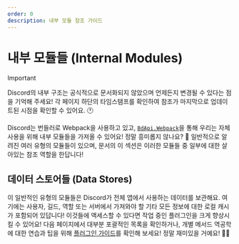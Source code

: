 ```yaml
---
order: 0
description: 내부 모듈 참조 가이드
---
```


# 내부 모듈들 (Internal Modules)

> [!IMPORTANT]
> Discord의 내부 구조는 공식적으로 문서화되지 않았으며 언제든지 변경될 수 있다는 점을 기억해 주세요! 각 페이지 하단의 타임스탬프를 확인하여 참조가 마지막으로 업데이트된 시점을 확인할 수 있어요. 🕐

Discord는 번들러로 Webpack을 사용하고 있고, [`BdApi.Webpack`](/api/webpack.md)을 통해 우리는 자체 사용을 위해 내부 모듈들을 가져올 수 있어요! 정말 흥미롭지 않나요? 🤔 일반적으로 알려진 여러 유형의 모듈들이 있으며, 문서의 이 섹션은 이러한 모듈들 중 일부에 대한 살아있는 참조 역할을 한답니다!

## 데이터 스토어들 (Data Stores)

이 일반적인 유형의 모듈들은 Discord가 전체 앱에서 사용하는 데이터를 보관해요. 여기에는 사용자, 길드, 역할 또는 서버에서 가져와야 할 기타 모든 정보에 대한 로컬 캐시가 포함되어 있답니다! 이것들에 액세스할 수 있다면 작업 중인 플러그인을 크게 향상시킬 수 있어요! 다음 페이지에서 대부분 포괄적인 목록을 확인하거나, 개별 메서드 역공학에 대한 연습과 팁을 위해 [플러그인 가이드](/plugins/advanced/webpack.md)를 확인해 보세요! 정말 재미있을 거예요! 🚀💡
